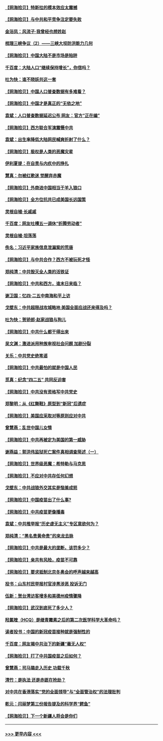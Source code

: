 #### [【网海拾贝】特斯拉的模本效应太震撼](../pages/nsc993/n12925626.md?t=05070751) 
#### [【网海拾贝】与中共和平竞争注定要失败](../pages/nsc993/n12923326.md?t=05070751) 
#### [金浴凤：风流子‧我曾经也想姓赵](../pages/nsc993/n12920911.md?t=05070751) 
#### [梳理三峡争议（2）——三峡大坝防洪能力几何](../pages/nsc993/n12920173.md?t=05070751) 
#### [【网海拾贝】中国大陆不是市场是陷阱](../pages/nsc993/n12920143.md?t=05070751) 
#### [千百度：大陆人口“继续保持增长”，你信吗？](../pages/nsc993/n12918946.md?t=05070751) 
#### [吐为快：谁不晓妖共这一套](../pages/nsc993/n12918941.md?t=05070751) 
#### [【网海拾贝】中国人口普查数据有多难看？](../pages/nsc993/n12917822.md?t=05070751) 
#### [【网海拾贝】中国才是真正的“无依之地”](../pages/nsc993/n12915845.md?t=05070751) 
#### [袁斌：人口普查数据延迟公布 网友：官方“正在编”](../pages/nsc993/n12915748.md?t=05070751) 
#### [【网海拾贝】西方联合军演震慑中共](../pages/nsc993/n12913466.md?t=05070751) 
#### [袁斌：出生率降低大陆网民喊爽折射了什么？](../pages/nsc993/n12913365.md?t=05070751) 
#### [【网海拾贝】极权是人类的恶魔灾星](../pages/nsc993/n12910697.md?t=05070751) 
#### [伊利夏提：在自责与内疚中的挣扎](../pages/nsc993/n12910493.md?t=05070751) 
#### [慧真：勿被红歌迷 觉醒弃赤魔](../pages/nsc993/n12910485.md?t=05070751) 
#### [【网海拾贝】外商进中国相当于羊入狼口](../pages/nsc993/n12908274.md?t=05070751) 
#### [【网海拾贝】全方位抗共已成美国长远国策](../pages/nsc993/n12906878.md?t=05070751) 
#### [灵根自植‧长戚戚](../pages/nsc993/n12905585.md?t=05070751) 
#### [千百度：网友吐槽五一调休“折腾劳动者”](../pages/nsc993/n12905934.md?t=05070751) 
#### [灵根自植‧坦荡荡](../pages/nsc993/n12905562.md?t=05070751) 
#### [佚名：习近平家族信息泄漏案的荒唐](../pages/nsc993/n12904705.md?t=05070751) 
#### [【网海拾贝】与中共合作？西方不被玩死才怪](../pages/nsc993/n12903873.md?t=05070751) 
#### [郑纯清：中共毁灭全人类的活铁证](../pages/nsc993/n12903785.md?t=05070751) 
#### [【网海拾贝】中共和西方，谁末日来临？](../pages/nsc993/n12903482.md?t=05070751) 
#### [谢卫国：忆四‧二五中南海和平上访](../pages/nsc993/n12902192.md?t=05070751) 
#### [戈壁东：中共超限战攻城略地 美国全面应战还来得及吗？](../pages/nsc993/n12902297.md?t=05070751) 
#### [吐为快：贺骄郎‧赵家战狼与狗儿](../pages/nsc993/n12902280.md?t=05070751) 
#### [【网海拾贝】中共什么都干得出来](../pages/nsc993/n12897500.md?t=05070751) 
#### [吴文渊：激进派用种族审视社会问题 加剧分裂](../pages/nsc993/n12893881.md?t=05070751) 
#### [关乐：中共党史绝笔谣](../pages/nsc993/n12897270.md?t=05070751) 
#### [【网海拾贝】中共最怕的就是中国人民](../pages/nsc993/n12894705.md?t=05070751) 
#### [觅真：纪念“四二五” 共同反迫害](../pages/nsc993/n12894553.md?t=05070751) 
#### [【网海拾贝】中共没有资格写中共党史](../pages/nsc993/n12892231.md?t=05070751) 
#### [郑黎明：从《红舞鞋》原型到“新冠”后遗症](../pages/nsc993/n12890469.md?t=05070751) 
#### [【网海拾贝】美国应采取对等原则应对中共](../pages/nsc993/n12889176.md?t=05070751) 
#### [曾慧燕：乱世中国儿女情](../pages/nsc993/n12887931.md?t=05070751) 
#### [【网海拾贝】中共再被定为美国的第一威胁](../pages/nsc993/n12887580.md?t=05070751) 
#### [谢燕益：郭洪伟监狱死亡案件真相调查简述（一）](../pages/nsc993/n12885648.md?t=05070751) 
#### [【网海拾贝】世界级恶魔：希特勒与马克思](../pages/nsc993/n12884062.md?t=05070751) 
#### [【网海拾贝】不应对中共存任何幻想](../pages/nsc993/n12881460.md?t=05070751) 
#### [戈壁东：中共战狼外交其实是恼羞成怒](../pages/nsc993/n12880392.md?t=05070751) 
#### [【网海拾贝】中国疫苗出了什么事?](../pages/nsc993/n12879124.md?t=05070751) 
#### [【网海拾贝】中共疫苗更像播毒](../pages/nsc993/n12876631.md?t=05070751) 
#### [袁斌：中共推举报“历史虚无主义”专区意欲何为？](../pages/nsc993/n12876530.md?t=05070751) 
#### [郑纯清：“黑名贵黄命贵”的来龙去脉](../pages/nsc993/n12875589.md?t=05070751) 
#### [【网海拾贝】中共是最大的垄断，该罚多少？](../pages/nsc993/n12874006.md?t=05070751) 
#### [【网海拾贝】亲共有风险，疫苗不可靠](../pages/nsc993/n12872224.md?t=05070751) 
#### [【网海拾贝】要求抵制北京冬奥会的呼声越来越高](../pages/nsc993/n12868962.md?t=05070751) 
#### [投书：山东村民举报村官涉黑涉恶 投诉无门](../pages/nsc993/n12869726.md?t=05070751) 
#### [伍新：贺台湾访客增多和美德州疫情骤降](../pages/nsc993/n12865651.md?t=05070751) 
#### [【网海拾贝】武汉到底死了多少人？](../pages/nsc993/n12863707.md?t=05070751) 
#### [羟氯喹（HCQ）是继青霉素之后的第二次医学科学大革命吗？](../pages/nsc993/n12638564.md?t=05070751) 
#### [读者投书：中国的新冠疫苗接种就是强制性的](../pages/nsc993/n12859932.md?t=05070751) 
#### [千百度：网友揭中共治下的新疆“毫无人权”](../pages/nsc993/n12858385.md?t=05070751) 
#### [【网海拾贝】打了中共国疫苗之后如何？](../pages/nsc993/n12857866.md?t=05070751) 
#### [曾慧燕：司马璐走入历史 功载千秋](../pages/nsc993/n12856996.md?t=05070751) 
#### [清竹：是执法 还是赤匪在抢劫？](../pages/nsc993/n12856952.md?t=05070751) 
#### [对中共在香港落实“党的全面领导”与“全面管治权”的法理批判](../pages/nsc993/n12856929.md?t=05070751) 
#### [乾元：闫丽梦第三份报告提及的科学界“鳄鱼”](../pages/nsc993/n12855985.md?t=05070751) 
#### [【网海拾贝】下一个新疆人将会是你们](../pages/nsc993/n12855864.md?t=05070751) 

----
#### [ >>> 更早内容 <<< ](../indexes/nsc993-earlier.md)
